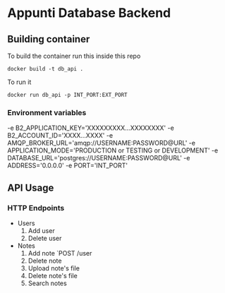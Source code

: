 # Appunti Database Backend


## Building container

To build the container run this inside this repo
```
docker build -t db_api .
```

To run it
```
docker run db_api -p INT_PORT:EXT_PORT
```

### Environment variables
-e B2_APPLICATION_KEY='XXXXXXXXX...XXXXXXXX'
-e B2_ACCOUNT_ID='XXXX...XXXX'
-e AMQP_BROKER_URL='amqp://USERNAME:PASSWORD@URL'
-e APPLICATION_MODE='PRODUCTION or TESTING or DEVELOPMENT'
-e DATABASE_URL='postgres://USERNAME:PASSWORD@URL'
-e ADDRESS='0.0.0.0'
-e PORT='INT_PORT'


## API Usage

### HTTP Endpoints

- Users
    1. Add user
    2. Delete user
- Notes
    1. Add note
        `POST /user
    2. Delete note
    3. Upload note's file
    4. Delete note's file
    5. Search notes
